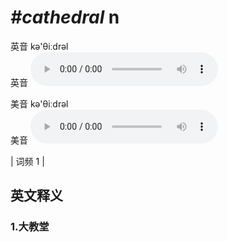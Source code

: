 # ***\#cathedral*** n
英音 kə'θiːdrəl  
英音
<audio src="./media/cathedral1.aac" controls="controls"></audio>

美音 kə'θiːdrəl  
美音
<audio src="./media/cathedral2.aac" controls="controls"></audio>



| 词频 1 |  

英文释义
---
### 1.**大教堂**  


